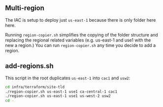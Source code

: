 ## Multi-region
The IAC is setup to deploy just `us-east-1` because there is only folder here here. 

Running `region-copier.sh` simplifies the copying of the folder structure and replacing the regional related variables (e.g. us-east-1 and use1 with the new a region.) You can run `region-copier.sh` any time you decide to add a region.

## add-regions.sh
This script in the root duplicates `us-east-1` into `cac1` and `usw2`:

```bash
cd infra/terraform/site-tld
./region-copier.sh us-east-1 use1 ca-central-1 cac1
./region-copier.sh us-east-1 use1 us-west-2 usw2
cd -
```
